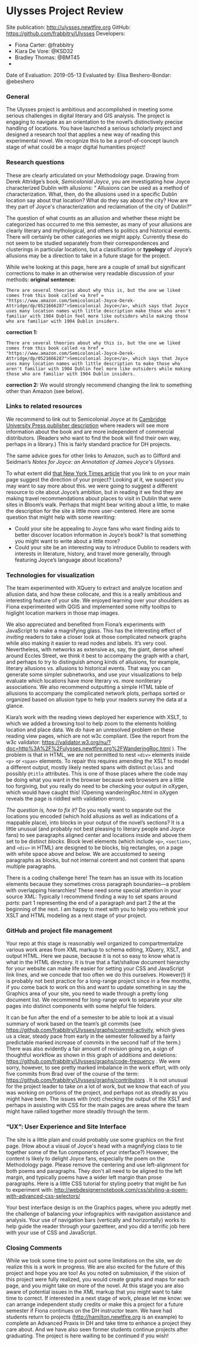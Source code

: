 # Ulysses Project Review

Site publication: <http://ulysses.newtfire.org>
GitHub: <https://github.com/frabbitry/Ulysses>
Developers: 
* Fiona Carter: @frabbitry 
* Kiara De Vore: @KSD32
* Bradley Thomas: @BMT45
* 
Date of Evaluation: 2019-05-13
Evaluated by: Elisa Beshero-Bondar: @ebeshero


### General  
The Ulysses project is ambitious and accomplished in meeting some serious challenges in digital literary and GIS analysis. The project is engaging to navigate as an orientation to the novel’s distinctively precise handling of locations. You have launched a serious scholarly project and designed a research tool that applies a new way of reading this experimental novel. We recognize this to be a proof-of-concept launch stage of what could be a major digital humanities project! 

### Research questions
These are clearly articulated on your Methodology page. Drawing from Derek Attridge’s book, *Semicolonial Joyce*, you are investigating how Joyce characterized Dublin with allusions:
“ Allusions can be used as a method of characterization. What, then, do the allusions used in a specific Dublin location say about that location? What do they say about the city? How are they part of Joyce's characterization and reclaimation of the city of Dublin?”

The question of what counts as an allusion and whether these might be categorized has occurred to me this semester, as many of your allusions are clearly literary and mythological, and others to politics and historical events. There will certainly be other categories we might apply. Currently these do not seem to be studied separately from their correspondences and clusterings in particular locations, but a classification or **typology** of Joyce’s allusions may be a direction to take in a future stage for the project.


While we’re looking at this page, here are a couple of small but significant corrections to make in an otherwise very readable discussion of your methods:
**original sentence:**
```
There are several theories about why this is, but the one we liked comes from this book called <a href = "https://www.amazon.com/Semicolonial-Joyce-Derek-Attridge/dp/0521666287">Semicolonial Joyce</a>, which says that Joyce uses many location names with little description make those who aren't familiar with 1904 Dublin feel more like outsiders while making those who are familiar with 1904 Dublin insiders.
```
**correction 1:**
```
There are several theories about why this is, but the one we liked comes from this book called <a href = "https://www.amazon.com/Semicolonial-Joyce-Derek-Attridge/dp/0521666287">Semicolonial Joyce</a>, which says that Joyce uses many location names with little description to make those who aren't familiar with 1904 Dublin feel more like outsiders while making those who are familiar with 1904 Dublin insiders.
```
**correction 2:** We would strongly recommend changing the link to something other than Amazon (see below).


### Links to related resources

We recommend to link out to Semicolonial Joyce at its [Cambridge University Press publisher description](https://www.cambridge.org/ge/academic/subjects/literature/english-literature-1900-1945/semicolonial-joyce?format=PB&isbn=9780521666282) where readers will see more information about the book and are more independent of commercial distributors. (Readers who want to find the book will find their own way, perhaps in a library.) This is fairly standard practice for DH projects.

The same advice goes for other links to Amazon, such as to Gifford and Seidman’s *Notes for Joyce: an Annotation of James Joyce's Ulysses*.  

To what extent did [that New York Times article](https://archive.nytimes.com/www.nytimes.com/fodors/top/features/travel/destinations/europe/ireland/dublin/fdrs_feat_60_5.html) that you link to on your main page suggest the direction of your project? Looking at it, we suspect you may want to say more about this. we were going to suggest a different resource to cite about Joyce’s ambition, but in reading it we find they are making travel recommendations about places to visit in Dublin that were sites in Bloom’s walk. Perhaps that might bear writing about a little, to make the description for the site a little more user-centered. Here are some question that might help with some rewriting:
* Could your site be appealing to Joyce fans who want finding aids to better discover location information in Joyce’s book? Is that something you might want to write about a little more? 
* Could your site be an interesting way to introduce Dublin to readers with interests in literature, history, and travel more generally, through featuring Joyce’s language about locations?

### Technologies for visualization 
The team experimented with XQuery to extract and analyze location and allusion data,  and how these collocate, and this is a really ambitious and interesting feature of your site. We enjoyed learning over your shoulders as Fiona experimented with QGIS and implemented some nifty tooltips to higlight location markers in those map images. 

We also appreciated and benefited from Fiona’s experiments with JavaScript to make a magnifying glass. This has the interesting effect of *inviting* readers to take a closer look at those complicated network graphs while also making it easier to read nodes and labels. It’s very cool. Nevertheless, with networks as extensive as, say, the giant, dense wheel around Eccles Street, we think it best to accompany the graph with a chart, and perhaps to try to distinguish among kinds of allusions, for example, literary allusions vs. allusions to historical events. That way you can generate some simpler subnetworks, and use your visualizations to help evaluate which locations have more literary vs. more nonliterary associations. We also recommend outputting a simple HTML table of allusions to accompany the complicated network plots, perhaps sorted or organized based on allusion type to help your readers survey the data at a glance.

Kiara’s work with the reading views deployed her experience with XSLT, to which we added a browsing tool to help zoom to the elements holding location and place data. We *do* have an unresolved problem on these reading view pages, which are not w3c compliant. (See the report from the w3c validator: https://validator.w3.org/nu/?doc=http%3A%2F%2Fulysses.newtfire.org%2FWanderingRoc.html ). The problem is that in HTML, we are not permitted to nest `<div>` elements inside `<p>` or `<span>` elements. To repair this requires amending the XSLT to model a different output, mostly likely nested spans with distinct `@class` and possibly `@title` attributes. This is one of those places where the code may be doing what you want in the browser because web browsers are a little too forgiving, but you really do need to be checking your output in oXygen, which would have caught this! (Opening wanderingRoc.html in oXygen reveals the page is riddled with validation errors). 

*The question is, how to fix it?* Do you really want to separate out the locations you encoded (which hold allusions as well as indications of a mappable place), into blocks in your output of the novel’s sections? It is a little unusual (and probably not best pleasing to literary people and Joyce fans) to see paragraphs aligned center and locations inside and above them set to be distinct *blocks*. Block level elements (which include `<p>`, `<section>`, and `<div>` in HTML) are designed to be blocks, big rectangles, on a page with white space above and below. We are accustomed to seeing paragraphs as blocks, but not internal content and not content that spans multiple paragraphs. 

There is a coding challenge here! The team has an issue with its location elements because they sometimes cross paragraph boundaries—a problem with overlapping hierarchies! These need some special attention in your source XML: Typically I recommend finding a way to set spans around *parts*: part 1 representing the end of a paragraph and part 2 the at the beginning of the next. I am happy to meet with you to help you rethink your XSLT and HTML modeling  as a next stage of your project.


### GitHub and project file management
Your repo at this stage is reasonably well organized to compartmentalize various work areas from XML markup to schema editing, XQuery, XSLT, and output HTML. Here we pause, because it is not so easy to know what is what in the HTML directory. It is true that a flat/shallow document hierarchy for your website can make life easier for setting your CSS and JavaScript link lines, and we concede that too often we do this ourselves. However(!) it is probably not best practice for a long-range project since in a few months, if you come back to work on this and want to update something in say the Graphics area of your site, you need to wade through a pretty long document list. We recommend for long-range work to separate your site pages into distinct components with some helpful file folders.

It can be fun after the end of a semester to be able to look at a visual summary of work based on the team’s git commits (see https://github.com/frabbitry/Ulysses/graphs/commit-activity, which gives us a clear, steady pace from early in the semester followed by a fairly predictable marked increase of commits in the second half of the term.) There was also evidently a fair amount of revision going on, a sign of thoughtful workflow as shown in this graph of additions and deletions:  https://github.com/frabbitry/Ulysses/graphs/code-frequency . We were sorry, however, to see pretty marked imbalance in the work effort, with only five commits from Brad over of the course of the term: https://github.com/frabbitry/Ulysses/graphs/contributors . It is not unusual for the project leader to take on a lot of work, but we know that each of you was working on portions of the project, and perhaps not as steadily as you might have been. The issues with (not) checking the output of the XSLT and perhaps in assisting with CSS for the main pages are areas where the team might have rallied together more steadily through the term. 


###  “UX”: User Experience and Site Interface
The site is a little plain and could probably use some graphics on the first page. (How about a visual of Joyce's head with a magnifying class to tie together some of the fun components of your interface?) However, the content is likely to delight Joyce fans, especially the poem on the Methodology page. Please remove the centering and use left-alignment for both poems and paragraphs. They don't all need to be aligned to the left margin, and typically poems have a wider left margin than prose paragraphs. Here is a little CSS tutorial for styling poetry that might be fun to experiment with:  <http://webdesignernotebook.com/css/styling-a-poem-with-advanced-css-selectors/>

Your best interface design is on the Graphics pages, where you adeptly met the challenge of balancing your infographics with navigation assistance and analysis. Your use of navigation bars (vertically and horizontally) works to help guide the reader through your gazetteer, and you did a terrific job here with your use of CSS and JavaScript.   


### Closing Comments
While we took some time to point out some limitations on the site, we *do* realize this is a work in progress. We are also excited for the future of this project and hope you are too! As you noted on submission, if the vision of this project were fully realized, you would create graphs and maps for each page, and you might take on more of the novel. At this stage you are also aware of potential issues in the XML markup that you might want to take time to correct. If interested in a next stage of work, please let me know: we can arrange independent study credits or make this a project for a future semester if Fiona continues on the DH instructor team. We have had students return to projects (http://hamilton.newtfire.org is an example) to complete an Advanced Praxis in DH and take time to enhance a project they care about. And we have also seen former students continue projects after graduating. The project is here waiting to be continued if you wish! 
